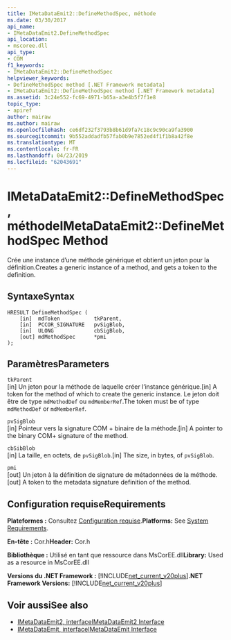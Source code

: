 ```yaml
---
title: IMetaDataEmit2::DefineMethodSpec, méthode
ms.date: 03/30/2017
api_name:
- IMetaDataEmit2.DefineMethodSpec
api_location:
- mscoree.dll
api_type:
- COM
f1_keywords:
- IMetaDataEmit2::DefineMethodSpec
helpviewer_keywords:
- DefineMethodSpec method [.NET Framework metadata]
- IMetaDataEmit2::DefineMethodSpec method [.NET Framework metadata]
ms.assetid: 3c24e552-fc69-4971-b65a-a3e4b5f7f1e8
topic_type:
- apiref
author: mairaw
ms.author: mairaw
ms.openlocfilehash: ce6df232f3793b8b61d9fa7c18c9c90ca9fa3900
ms.sourcegitcommit: 9b552addadfb57fab0b9e7852ed4f1f1b8a42f8e
ms.translationtype: MT
ms.contentlocale: fr-FR
ms.lasthandoff: 04/23/2019
ms.locfileid: "62043691"
---
```

# <a name="imetadataemit2definemethodspec-method"></a><span data-ttu-id="ba98c-102">IMetaDataEmit2::DefineMethodSpec, méthode</span><span class="sxs-lookup"><span data-stu-id="ba98c-102">IMetaDataEmit2::DefineMethodSpec Method</span></span>
<span data-ttu-id="ba98c-103">Crée une instance d’une méthode générique et obtient un jeton pour la définition.</span><span class="sxs-lookup"><span data-stu-id="ba98c-103">Creates a generic instance of a method, and gets a token to the definition.</span></span>  
  
## <a name="syntax"></a><span data-ttu-id="ba98c-104">Syntaxe</span><span class="sxs-lookup"><span data-stu-id="ba98c-104">Syntax</span></span>  
  
```  
HRESULT DefineMethodSpec (  
    [in]  mdToken           tkParent,   
    [in]  PCCOR_SIGNATURE   pvSigBlob,   
    [in]  ULONG             cbSigBlob,   
    [out] mdMethodSpec      *pmi  
);  
```  
  
## <a name="parameters"></a><span data-ttu-id="ba98c-105">Paramètres</span><span class="sxs-lookup"><span data-stu-id="ba98c-105">Parameters</span></span>  
 `tkParent`  
 <span data-ttu-id="ba98c-106">[in] Un jeton pour la méthode de laquelle créer l’instance générique.</span><span class="sxs-lookup"><span data-stu-id="ba98c-106">[in] A token for the method of which to create the generic instance.</span></span> <span data-ttu-id="ba98c-107">Le jeton doit être de type `mdMethodDef` ou `mdMemberRef`.</span><span class="sxs-lookup"><span data-stu-id="ba98c-107">The token must be of type `mdMethodDef` or `mdMemberRef`.</span></span>  
  
 `pvSigBlob`  
 <span data-ttu-id="ba98c-108">[in] Pointeur vers la signature COM + binaire de la méthode.</span><span class="sxs-lookup"><span data-stu-id="ba98c-108">[in] A pointer to the binary COM+ signature of the method.</span></span>  
  
 `cbSibBlob`  
 <span data-ttu-id="ba98c-109">[in] La taille, en octets, de `pvSigBlob`.</span><span class="sxs-lookup"><span data-stu-id="ba98c-109">[in] The size, in bytes, of `pvSigBlob`.</span></span>  
  
 `pmi`  
 <span data-ttu-id="ba98c-110">[out] Un jeton à la définition de signature de métadonnées de la méthode.</span><span class="sxs-lookup"><span data-stu-id="ba98c-110">[out] A token to the metadata signature definition of the method.</span></span>  
  
## <a name="requirements"></a><span data-ttu-id="ba98c-111">Configuration requise</span><span class="sxs-lookup"><span data-stu-id="ba98c-111">Requirements</span></span>  
 <span data-ttu-id="ba98c-112">**Plateformes :** Consultez [Configuration requise](../../../../docs/framework/get-started/system-requirements.md).</span><span class="sxs-lookup"><span data-stu-id="ba98c-112">**Platforms:** See [System Requirements](../../../../docs/framework/get-started/system-requirements.md).</span></span>  
  
 <span data-ttu-id="ba98c-113">**En-tête :** Cor.h</span><span class="sxs-lookup"><span data-stu-id="ba98c-113">**Header:** Cor.h</span></span>  
  
 <span data-ttu-id="ba98c-114">**Bibliothèque :** Utilisé en tant que ressource dans MsCorEE.dll</span><span class="sxs-lookup"><span data-stu-id="ba98c-114">**Library:** Used as a resource in MsCorEE.dll</span></span>  
  
 <span data-ttu-id="ba98c-115">**Versions du .NET Framework :** [!INCLUDE[net_current_v20plus](../../../../includes/net-current-v20plus-md.md)]</span><span class="sxs-lookup"><span data-stu-id="ba98c-115">**.NET Framework Versions:** [!INCLUDE[net_current_v20plus](../../../../includes/net-current-v20plus-md.md)]</span></span>  
  
## <a name="see-also"></a><span data-ttu-id="ba98c-116">Voir aussi</span><span class="sxs-lookup"><span data-stu-id="ba98c-116">See also</span></span>

- [<span data-ttu-id="ba98c-117">IMetaDataEmit2, interface</span><span class="sxs-lookup"><span data-stu-id="ba98c-117">IMetaDataEmit2 Interface</span></span>](../../../../docs/framework/unmanaged-api/metadata/imetadataemit2-interface.md)
- [<span data-ttu-id="ba98c-118">IMetaDataEmit, interface</span><span class="sxs-lookup"><span data-stu-id="ba98c-118">IMetaDataEmit Interface</span></span>](../../../../docs/framework/unmanaged-api/metadata/imetadataemit-interface.md)
